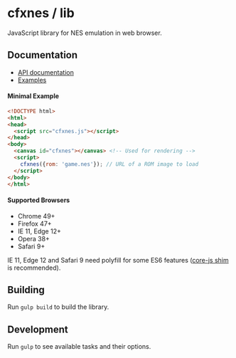 # cfxnes / lib

JavaScript library for NES emulation in web browser.

## Documentation

- [API documentation](api.md)
- [Examples](examples)

#### Minimal Example

``` html
<!DOCTYPE html>
<html>
<head>
  <script src="cfxnes.js"></script>
</head>
<body>
  <canvas id="cfxnes"></canvas> <!-- Used for rendering -->
  <script>
    cfxnes({rom: 'game.nes'}); // URL of a ROM image to load
  </script>
</body>
</html>
```

#### Supported Browsers

- Chrome 49+
- Firefox 47+
- IE 11, Edge 12+
- Opera 38+
- Safari 9+

IE 11, Edge 12 and Safari 9 need polyfill for some ES6 features ([core-js shim](https://github.com/zloirock/core-js) is recommended).

## Building

Run `gulp build` to build the library.

## Development

Run `gulp` to see available tasks and their options.

